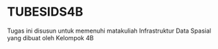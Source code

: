 # TUBESIDS4B
Tugas ini disusun untuk memenuhi matakuliah Infrastruktur Data Spasial yang dibuat oleh Kelompok 4B
